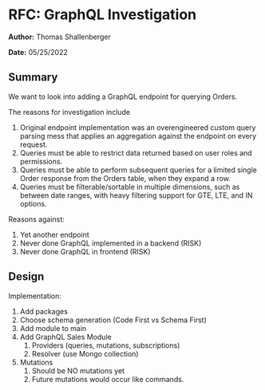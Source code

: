 # RFC: GraphQL Investigation

**Author:** Thomas Shallenberger

**Date:** 05/25/2022

## Summary

We want to look into adding a GraphQL endpoint for querying Orders.

The reasons for investigation include

1. Original endpoint implementation was an overengineered custom query parsing mess that applies an aggregation against the endpoint on every request.
2. Queries must be able to restrict data returned based on user roles and permissions.
3. Queries must be able to perform subsequent queries for a limited single Order response from the Orders table, when they expand a row.
4. Queries must be filterable/sortable in multiple dimensions, such as between date ranges, with heavy filtering support for GTE, LTE, and IN options.

Reasons against:

1. Yet another endpoint
2. Never done GraphQL implemented in a backend (RISK)
3. Never done GraphQL in frontend (RISK)

## Design

Implementation:

1. Add packages
2. Choose schema generation (Code First vs Schema First)
3. Add module to main
4. Add GraphQL Sales Module
   1. Providers (queries, mutations, subscriptions)
   2. Resolver (use Mongo collection)
5. Mutations
   1. Should be NO mutations yet
   2. Future mutations would occur like commands.
